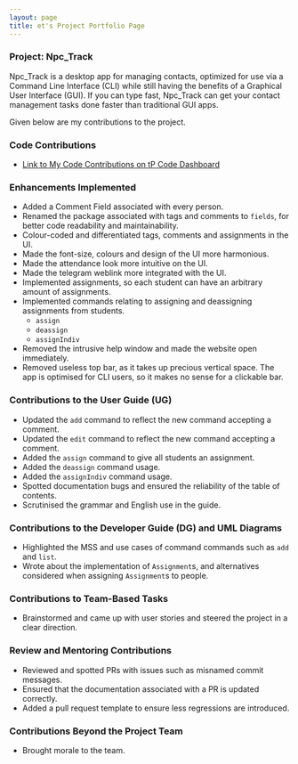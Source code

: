 ```yaml
---
layout: page
title: et's Project Portfolio Page
---
```


### Project: Npc_Track

Npc_Track is a desktop app for managing contacts, optimized for use via a Command Line Interface (CLI) while still
having the benefits of a Graphical User Interface (GUI). If you can type fast, Npc_Track can get your contact
management tasks done faster than traditional GUI apps.

Given below are my contributions to the project.

### Code Contributions

- [Link to My Code Contributions on tP Code Dashboard](https://nus-cs2103-ay2324s1.github.io/tp-dashboard/?search=et-irl&sort=groupTitle&sortWithin=title&timeframe=commit&mergegroup=&groupSelect=groupByRepos&breakdown=true&checkedFileTypes=docs~functional-code~test-code&since=2023-09-22)

### Enhancements Implemented

- Added a Comment Field associated with every person.
- Renamed the package associated with tags and comments to `fields`, for better code readability and maintainability.
- Colour-coded and differentiated tags, comments and assignments in the UI.
- Made the font-size, colours and design of the UI more harmonious.
- Made the attendance look more intuitive on the UI.
- Made the telegram weblink more integrated with the UI.
- Implemented assignments, so each student can have an arbitrary amount of assignments.
- Implemented commands relating to assigning and deassigning assignments from students.
  * `assign`
  * `deassign`
  * `assignIndiv`
- Removed the intrusive help window and made the website open immediately.
- Removed useless top bar, as it takes up precious vertical space. The app is optimised for CLI users, so it makes no sense for a clickable bar.

### Contributions to the User Guide (UG)

- Updated the `add` command to reflect the new command accepting a comment.
- Updated the `edit` command to reflect the new command accepting a comment.
- Added the `assign` command to give all students an assignment.
- Added the `deassign` command usage.
- Added the `assignIndiv` command usage.
- Spotted documentation bugs and ensured the reliability of the table of contents.
- Scrutinised the grammar and English use in the guide.

### Contributions to the Developer Guide (DG) and UML Diagrams

- Highlighted the MSS and use cases of command commands such as `add` and `list`.
- Wrote about the implementation of `Assignment`s, and alternatives considered when assigning `Assignment`s to people.

### Contributions to Team-Based Tasks

- Brainstormed and came up with user stories and steered the project in a clear direction.

### Review and Mentoring Contributions

- Reviewed and spotted PRs with issues such as misnamed commit messages.
- Ensured that the documentation associated with a PR is updated correctly.
- Added a pull request template to ensure less regressions are introduced.

### Contributions Beyond the Project Team

- Brought morale to the team.
